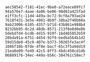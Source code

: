 
                aec58542-f181-41ec-9be0-a72eace89fc7
                94a576e7-4aae-4a86-be06-98d02a425fad
                e1ff3cfc-11d4-449a-bc72-9cf8a793ae24
                7618f431-3e5e-4981-8b9f-38ba2f48b60a
                9ab23006-6105-4357-b71d-43b861e988b4
                8232bb95-8c2d-48db-8571-213f8e8d0e8b
                5debdfd4-bcdb-4d15-919f-1bd465852b59
                28bda91a-6751-4454-92f9-bedba564b1d2
                59d15de0-45c0-407e-b373-30265fe3ac4f
                1086f18b-07de-4f0e-bacf-65c3f5a9dd19
                21ea8e09-fe49-42c5-8ff3-4bdc450cd1db
                06889176-34ec-449a-b56c-384761c58ec7
                
